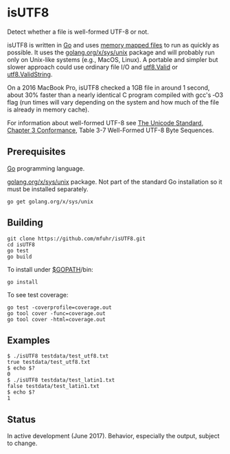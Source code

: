 # isUTF8

Detect whether a file is well-formed UTF-8 or not.

isUTF8 is written in [Go](https://golang.org/) and uses [memory mapped files](https://en.wikipedia.org/wiki/Memory-mapped_file) to run as quickly as possible.  It uses the [golang.org/x/sys/unix](https://godoc.org/golang.org/x/sys/unix) package and will probably run only on Unix-like systems (e.g., MacOS, Linux).  A portable and simpler but slower approach could use ordinary file I/O and [utf8.Valid](https://golang.org/pkg/unicode/utf8/#Valid) or [utf8.ValidString](https://golang.org/pkg/unicode/utf8/#ValidString).

On a 2016 MacBook Pro, isUTF8 checked a 1GB file in around 1 second, about 30% faster than a nearly identical C program compiled with gcc's ‑O3 flag (run times will vary depending on the system and how much of the file is already in memory cache).

For information about well-formed UTF-8 see [The Unicode Standard](http://www.unicode.org/versions/Unicode9.0.0/), [Chapter 3 Conformance](http://www.unicode.org/versions/Unicode9.0.0/ch03.pdf), Table 3-7 Well-Formed UTF-8 Byte Sequences.

## Prerequisites
[Go](https://golang.org/) programming language.

[golang.org/x/sys/unix](https://godoc.org/golang.org/x/sys/unix) package.  Not part of the standard Go installation so it must be installed separately.

```
go get golang.org/x/sys/unix
```

## Building
```
git clone https://github.com/mfuhr/isUTF8.git
cd isUTF8
go test
go build
```

To install under [$GOPATH](https://golang.org/doc/code.html#GOPATH)/bin:

```
go install
```

To see test coverage:

```
go test -coverprofile=coverage.out
go tool cover -func=coverage.out
go tool cover -html=coverage.out
```

## Examples
```
$ ./isUTF8 testdata/test_utf8.txt
true testdata/test_utf8.txt
$ echo $?
0
$ ./isUTF8 testdata/test_latin1.txt
false testdata/test_latin1.txt
$ echo $?
1
```

## Status
In active development (June 2017).  Behavior, especially the output, subject to change.
